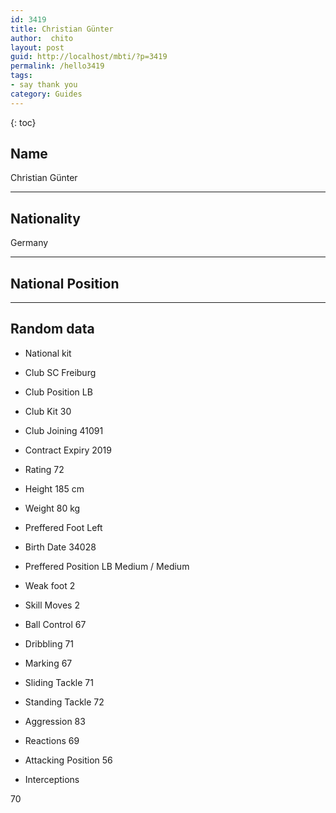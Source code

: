 ```yaml
---
id: 3419
title: Christian Günter
author:  chito 
layout: post
guid: http://localhost/mbti/?p=3419
permalink: /hello3419
tags:
- say thank you
category: Guides
---
```



{: toc}


## Name  
Christian Günter 

* * *

## Nationality  
Germany 

* * *

## National Position 

* * *

## Random data 

  * National kit 
  * Club 
SC Freiburg 

  * Club Position 
LB 

  * Club Kit 
30 

  * Club Joining 
41091 

  * Contract Expiry 
2019 

  * Rating 
72 

  * Height 
185 cm 

  * Weight 
80 kg 

  * Preffered Foot 
Left 

  * Birth Date 
34028 

  * Preffered Position 
LB Medium / Medium 

  * Weak foot 
2 

  * Skill Moves 
2 

  * Ball Control 
67 

  * Dribbling 
71 

  * Marking 
67 

  * Sliding Tackle 
71 

  * Standing Tackle 
72 

  * Aggression 
83 

  * Reactions 
69 

  * Attacking Position 
56 

  * Interceptions 

70</ul>